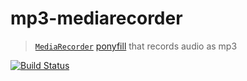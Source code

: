# mp3-mediarecorder

> [`MediaRecorder`](https://w3c.github.io/mediacapture-record/#mediarecorder-api) [ponyfill](https://ponyfill.com) that records audio as mp3

[![Build Status](https://travis-ci.org/eliasmeire/mp3-mediarecorder.svg?branch=master)](https://travis-ci.org/eliasmeire/mp3-mediarecorder)
